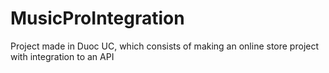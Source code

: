 # MusicProIntegration
Project made in Duoc UC, which consists of making an online store project with integration to an API
